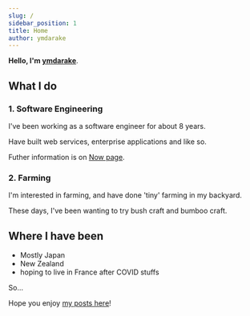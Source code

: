 ```yaml
---
slug: /
sidebar_position: 1
title: Home
author: ymdarake
---
```


**Hello, I'm [ymdarake](https://github.com/ymdarake)**.

## What I do

### 1. Software Engineering
I've been working as a software engineer for about 8 years.

Have built web services, enterprise applications and like so.

Futher information is on [Now page](./now).

### 2. Farming
I'm interested in farming, and have done 'tiny' farming in my backyard.

These days, I've been wanting to try bush craft and bumboo craft.

## Where I have been
- Mostly Japan
- New Zealand
- hoping to live in France after COVID stuffs


So...

Hope you enjoy [my posts here](/blog)!
